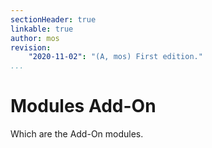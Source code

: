 ```yaml
---
sectionHeader: true
linkable: true
author: mos
revision:
    "2020-11-02": "(A, mos) First edition."
...
```

Modules Add-On
=======================

Which are the Add-On modules.
